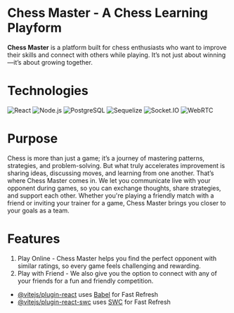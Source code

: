 # Chess Master - A Chess Learning Playform

**Chess Master** is a platform built for chess enthusiasts who want to improve their skills and connect with others while playing. It’s not just about winning—it’s about growing together.

# Technologies
![React](https://upload.wikimedia.org/wikipedia/commons/a/a7/React-icon.svg)
![Node.js](https://upload.wikimedia.org/wikipedia/commons/6/64/Node.js_logo_2015.svg)
![PostgreSQL](https://upload.wikimedia.org/wikipedia/commons/2/29/Postgresql_elephant.svg)
![Sequelize](https://sequelize.org/images/logo.svg)
![Socket.IO](https://upload.wikimedia.org/wikipedia/commons/2/2f/Socket-io.svg)
![WebRTC](https://upload.wikimedia.org/wikipedia/commons/thumb/5/59/WebRTC_logo.svg/1024px-WebRTC_logo.svg.png)


# Purpose
Chess is more than just a game; it’s a journey of mastering patterns, strategies, and problem-solving. But what truly accelerates improvement is sharing ideas, discussing moves, and learning from one another. That’s where Chess Master comes in. We let you communicate live with your opponent during games, so you can exchange thoughts, share strategies, and support each other. Whether you're playing a friendly match with a friend or inviting your trainer for a game, Chess Master brings you closer to your goals as a team.

# 

# Features
1. Play Online - Chess Master helps you find the perfect opponent with similar ratings, so every game feels challenging and rewarding.
2. Play with Friend - We also give you the option to connect with any of your friends for a fun and friendly competition.

- [@vitejs/plugin-react](https://github.com/vitejs/vite-plugin-react/blob/main/packages/plugin-react/README.md) uses [Babel](https://babeljs.io/) for Fast Refresh
- [@vitejs/plugin-react-swc](https://github.com/vitejs/vite-plugin-react-swc) uses [SWC](https://swc.rs/) for Fast Refresh
